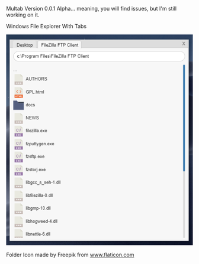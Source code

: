Multab Version 0.0.1 Alpha... meaning, you will find issues, but I'm still working on it.

Windows File Explorer With Tabs

![My MulTab Screenshot](https://github.com/1hitsong/Multab/blob/master/images/screenshot.png)

Folder Icon made by Freepik from www.flaticon.com
